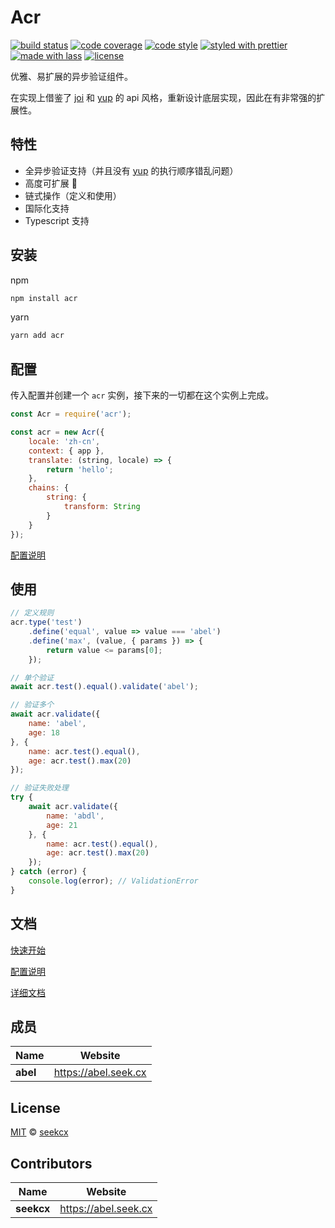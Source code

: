 # Acr

[![build status](https://img.shields.io/travis/seekcx/acr.svg)](https://travis-ci.org/seekcx/acr)
[![code coverage](https://img.shields.io/codecov/c/github/seekcx/acr.svg)](https://codecov.io/gh/seekcx/acr)
[![code style](https://img.shields.io/badge/code_style-XO-5ed9c7.svg)](https://github.com/sindresorhus/xo)
[![styled with prettier](https://img.shields.io/badge/styled_with-prettier-ff69b4.svg)](https://github.com/prettier/prettier)
[![made with lass](https://img.shields.io/badge/made_with-lass-95CC28.svg)](https://lass.js.org)
[![license](https://img.shields.io/github/license/seekcx/acr.svg)](LICENSE)

优雅、易扩展的异步验证组件。

在实现上借鉴了 [joi](https://github.com/hapijs/joi) 和 [yup](https://github.com/jquense/yup) 的 api 风格，重新设计底层实现，因此在有非常强的扩展性。

## 特性

-   全异步验证支持（并且没有 [yup](https://github.com/jquense/yup) 的执行顺序错乱问题）
-   高度可扩展 
-   链式操作（定义和使用）
-   国际化支持
-   Typescript 支持

## 安装

npm

```sh
npm install acr
```

yarn

```sh
yarn add acr
```

## 配置

传入配置并创建一个 `acr` 实例，接下来的一切都在这个实例上完成。

```js
const Acr = require('acr');

const acr = new Acr({
    locale: 'zh-cn',
    context: { app },
    translate: (string, locale) => {
        return 'hello';
    },
    chains: {
        string: {
            transform: String
        }
    }
});
```

[配置说明](https://seek.gitbook.io/acr/config)

## 使用

```js
// 定义规则
acr.type('test')
    .define('equal', value => value === 'abel')
    .define('max', (value, { params }) => {
        return value <= params[0];
    });

// 单个验证
await acr.test().equal().validate('abel');

// 验证多个
await acr.validate({
    name: 'abel',
    age: 18
}, {
    name: acr.test().equal(),
    age: acr.test().max(20)
});

// 验证失败处理
try {
    await acr.validate({
        name: 'abdl',
        age: 21
    }, {
        name: acr.test().equal(),
        age: acr.test().max(20)
    });
} catch (error) {
    console.log(error); // ValidationError
}
```

## 文档

[快速开始](https://seek.gitbook.io/acr/quick-start)

[配置说明](https://seek.gitbook.io/acr/config)

[详细文档](https://seek.gitbook.io/acr)

## 成员

| Name     | Website                |
| -------- | ---------------------- |
| **abel** | <https://abel.seek.cx> |

## License

[MIT](LICENSE) © [seekcx](https://abel.seek.cx)

## Contributors

| Name       | Website                |
| ---------- | ---------------------- |
| **seekcx** | <https://abel.seek.cx> |
